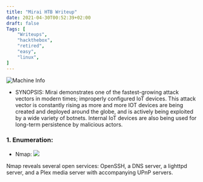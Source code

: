 ```yaml
---
title: "Mirai HTB Writeup"
date: 2021-04-30T00:52:39+02:00
draft: false
Tags: [
    "Writeups",
    "hackthebox",
    "retired",
    "easy",
    "linux",
]
---
```

![Machine Info](/images/mirai/1.png)

* SYNOPSIS:
Mirai demonstrates one of the fastest-growing attack vectors in modern times; improperly
configured IoT devices. This attack vector is constantly rising as more and more IOT devices
are being created and deployed around the globe, and is actively being exploited by a wide
variety of botnets. Internal IoT devices are also being used for long-term persistence by malicious
actors.

### 1. Enumeration:
* Nmap:
![](/images/mirai/2.png)

Nmap reveals several open services: OpenSSH, a DNS server, a lighttpd server, and a Plex media
server with accompanying UPnP servers.
